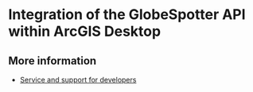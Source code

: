 # Integration of the GlobeSpotter API within ArcGIS Desktop

## More information

- [Service and support for developers](https://www.cyclomedia.com/us/service-and-support-for-developers)
